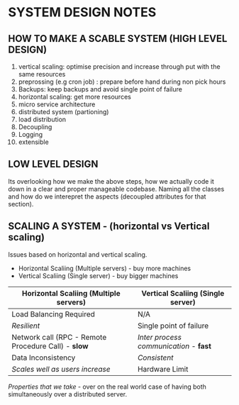 # SYSTEM DESIGN NOTES

## HOW TO MAKE A SCABLE SYSTEM (HIGH LEVEL DESIGN)

1. vertical scaling: optimise precision and increase through put with the same resources 
2. preprossing (e.g cron job) : prepare before hand during non pick hours 
3. Backups: keep backups and avoid single point of failure 
4. horizontal scaling: get more resources 
5. micro service architecture 
6. distributed system (partioning)
7. load distribution 
8. Decoupling 
9. Logging 
10. extensible

## LOW LEVEL DESIGN 
Its overlooking how we make the above steps, how we actually code it down in a clear and proper manageable codebase. 
Naming all the classes and how do we interepret the aspects (decoupled attributes for that section). 

## SCALING A SYSTEM - (horizontal vs Vertical scaling)
Issues based on horizontal and vertical scaling.
- Horizontal Scaliing (Multiple servers) - buy more machines
- Vertical Scaliing (Single server) - buy bigger machines

Horizontal Scaliing (Multiple servers) | Vertical Scaliing (Single server) |
--- | --- | 
Load Balancing Required | N/A |
*Resilient* | Single point of failure |
Network call (RPC - Remote Procedure Call) - **slow** | *Inter process communication* - **fast** |
Data Inconsistency | *Consistent* |
*Scales well as users increase* | Hardware Limit |

*Properties that we take* - over on the real world case of having both simultaneously over a distributed server. 
